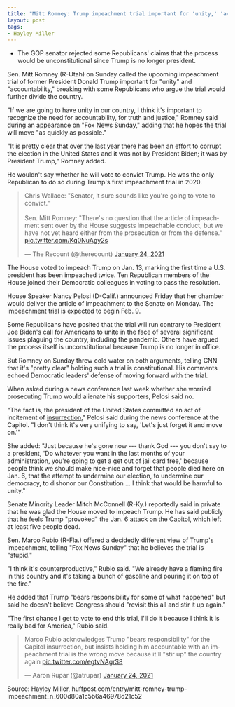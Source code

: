 ```yaml
---
title: "Mitt Romney: Trump impeachment trial important for 'unity,' 'accountability'"
layout: post
tags:
- Hayley Miller
---
```


- The GOP senator rejected some Republicans' claims that the process would be unconstitutional since Trump is no longer president.

Sen. Mitt Romney (R-Utah) on Sunday called the upcoming impeachment trial of former President Donald Trump important for "unity" and "accountability," breaking with some Republicans who argue the trial would further divide the country.

"If we are going to have unity in our country, I think it's important to recognize the need for accountability, for truth and justice," Romney said during an appearance on "Fox News Sunday," adding that he hopes the trial will move "as quickly as possible."

"It is pretty clear that over the last year there has been an effort to corrupt the election in the United States and it was not by President Biden; it was by President Trump," Romney added.

He wouldn't say whether he will vote to convict Trump. He was the only Republican to do so during Trump's first impeachment trial in 2020.

<blockquote class="twitter-tweet"><p lang="en" dir="ltr">Chris Wallace: &quot;Senator, it sure sounds like you&#39;re going to vote to convict.&quot; <br><br>Sen. Mitt Romney: &quot;There&#39;s no question that the article of impeachment sent over by the House suggests impeachable conduct, but we have not yet heard either from the prosecution or from the defense.&quot; <a href="https://t.co/Kq0NuAgy2s">pic.twitter.com/Kq0NuAgy2s</a></p>&mdash; The Recount (@therecount) <a href="https://twitter.com/therecount/status/1353348325899169793?ref_src=twsrc%5Etfw">January 24, 2021</a></blockquote>

The House voted to impeach Trump on Jan. 13, marking the first time a U.S. president has been impeached twice. Ten Republican members of the House joined their Democratic colleagues in voting to pass the resolution.

House Speaker Nancy Pelosi (D-Calif.) announced Friday that her chamber would deliver the article of impeachment to the Senate on Monday. The impeachment trial is expected to begin Feb. 9.

Some Republicans have posited that the trial will run contrary to President Joe Biden's call for Americans to unite in the face of several significant issues plaguing the country, including the pandemic. Others have argued the process itself is unconstitutional because Trump is no longer in office.

But Romney on Sunday threw cold water on both arguments, telling CNN that it's "pretty clear" holding such a trial is constitutional. His comments echoed Democratic leaders' defense of moving forward with the trial.

When asked during a news conference last week whether she worried prosecuting Trump would alienate his supporters, Pelosi said no.

"The fact is, the president of the United States committed an act of incitement of [insurrection](/insurrection.html)," Pelosi said during the news conference at the Capitol. "I don't think it's very unifying to say, 'Let's just forget it and move on.'"

She added: "Just because he's gone now --- thank God --- you don't say to a president, 'Do whatever you want in the last months of your administration, you're going to get a get out of jail card free,' because people think we should make nice-nice and forget that people died here on Jan. 6, that the attempt to undermine our election, to undermine our democracy, to dishonor our Constitution ... I think that would be harmful to unity."

Senate Minority Leader Mitch McConnell (R-Ky.) reportedly said in private that he was glad the House moved to impeach Trump. He has said publicly that he feels Trump "provoked" the Jan. 6 attack on the Capitol, which left at least five people dead.

Sen. Marco Rubio (R-Fla.) offered a decidedly different view of Trump's impeachment, telling "Fox News Sunday" that he believes the trial is "stupid."

"I think it's counterproductive," Rubio said. "We already have a flaming fire in this country and it's taking a bunch of gasoline and pouring it on top of the fire."

He added that Trump "bears responsibility for some of what happened" but said he doesn't believe Congress should "revisit this all and stir it up again."

"The first chance I get to vote to end this trial, I'll do it because I think it is really bad for America," Rubio said.

<blockquote class="twitter-tweet"><p lang="en" dir="ltr">Marco Rubio acknowledges Trump &quot;bears responsibility&quot; for the Capitol insurrection, but insists holding him accountable with an impeachment trial is the wrong move because it&#39;ll &quot;stir up&quot; the country again <a href="https://t.co/egtvNAgrS8">pic.twitter.com/egtvNAgrS8</a></p>&mdash; Aaron Rupar (@atrupar) <a href="https://twitter.com/atrupar/status/1353350791407542275?ref_src=twsrc%5Etfw">January 24, 2021</a></blockquote>

Source: Hayley Miller, huffpost.com/entry/mitt-romney-trump-impeachment_n_600d80a1c5b6a46978d21c52

<script async src="https://platform.twitter.com/widgets.js" charset="utf-8"></script>
